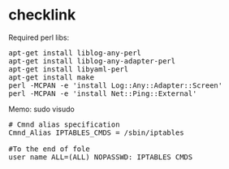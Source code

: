 # checklink

Required perl libs:
<pre>
apt-get install liblog-any-perl
apt-get install liblog-any-adapter-perl
apt-get install libyaml-perl
apt-get install make
perl -MCPAN -e 'install Log::Any::Adapter::Screen'
perl -MCPAN -e 'install Net::Ping::External'
</pre>

Memo:
sudo visudo
<pre>
# Cmnd alias specification
Cmnd_Alias IPTABLES_CMDS = /sbin/iptables

#To the end of fole
user_name ALL=(ALL) NOPASSWD: IPTABLES_CMDS
</pre>

